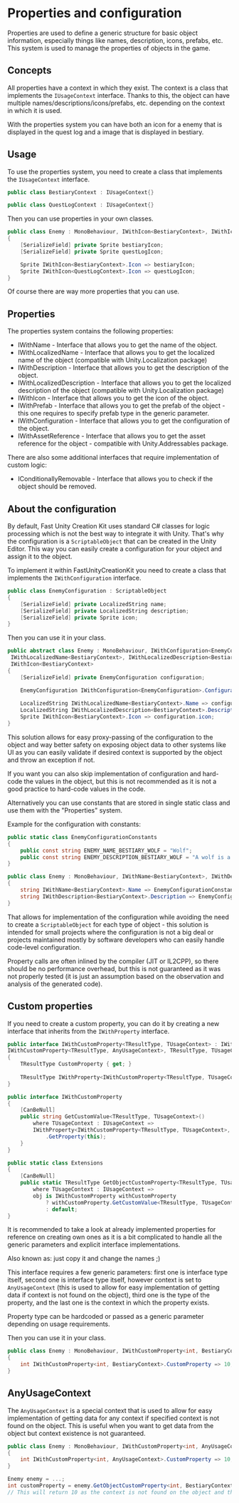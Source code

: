 # Properties and configuration

Properties are used to define a generic structure for basic object information, especially things like names,
description, icons, prefabs, etc. This system is used to manage the properties of objects in the game.

## Concepts
All properties have a context in which they exist. The context is a class that implements the `IUsageContext` interface.
Thanks to this, the object can have multiple names/descriptions/icons/prefabs, etc. depending on the context in which it is used.

<note>
With the properties system you can have both an icon for a enemy that is displayed in the quest log and a image
that is displayed in bestiary.
</note>

## Usage
To use the properties system, you need to create a class that implements the `IUsageContext` interface.

```C#
public class BestiaryContext : IUsageContext{}

public class QuestLogContext : IUsageContext{}
```

Then you can use properties in your own classes.
```C#
public class Enemy : MonoBehaviour, IWithIcon<BestiaryContext>, IWithIcon<QuestLogContext>
{
    [SerializeField] private Sprite bestiaryIcon;
    [SerializeField] private Sprite questLogIcon;

    Sprite IWithIcon<BestiaryContext>.Icon => bestiaryIcon;
    Sprite IWithIcon<QuestLogContext>.Icon => questLogIcon;
}
```

Of course there are way more properties that you can use.

## Properties
The properties system contains the following properties:
* IWithName - Interface that allows you to get the name of the object.
* IWithLocalizedName - Interface that allows you to get the localized name of the object (compatible with Unity.Localization package)
* IWithDescription - Interface that allows you to get the description of the object.
* IWithLocalizedDescription - Interface that allows you to get the localized description of the object (compatible with Unity.Localization package)
* IWithIcon - Interface that allows you to get the icon of the object.
* IWithPrefab - Interface that allows you to get the prefab of the object - this one requires to specify prefab type in the generic parameter.
* IWithConfiguration - Interface that allows you to get the configuration of the object.
* IWithAssetReference - Interface that allows you to get the asset reference for the object - compatible with Unity.Addressables package.

There are also some additional interfaces that require implementation of custom logic:
* IConditionallyRemovable - Interface that allows you to check if the object should be removed.

## About the configuration
By default, Fast Unity Creation Kit uses standard C# classes for logic processing which is not the best
way to integrate it with Unity. That's why the configuration is a `ScriptableObject` that can be created
in the Unity Editor. This way you can easily create a configuration for your object and assign it to the object.

To implement it within FastUnityCreationKit you need to create a class that implements the `IWithConfiguration` interface.
```C#
public class EnemyConfiguration : ScriptableObject
{
    [SerializeField] private LocalizedString name;
    [SerializeField] private LocalizedString description;
    [SerializeField] private Sprite icon;
}
```

Then you can use it in your class.
```C#
public abstract class Enemy : MonoBehaviour, IWithConfiguration<EnemyConfiguration>,
 IWithLocalizedName<BestiaryContext>, IWithLocalizedDescription<BestiaryContext>, 
 IWithIcon<BestiaryContext>
{
    [SerializeField] private EnemyConfiguration configuration;

    EnemyConfiguration IWithConfiguration<EnemyConfiguration>.Configuration => configuration;
    
    LocalizedString IWithLocalizedName<BestiaryContext>.Name => configuration.name;
    LocalizedString IWithLocalizedDescription<BestiaryContext>.Description => configuration.description;
    Sprite IWithIcon<BestiaryContext>.Icon => configuration.icon;
}
```

This solution allows for easy proxy-passing of the configuration to the object and way better
safety on exposing object data to other systems like UI as you can easily validate if desired
context is supported by the object and throw an exception if not.

<note>
If you want you can also skip implementation of configuration and hard-code the values in the object,
but this is not recommended as it is not a good practice to hard-code values in the code.

Alternatively you can use constants that are stored in single static class and use them with
the "Properties" system.
</note>

Example for the configuration with constants:
```C#
public static class EnemyConfigurationConstants
{
    public const string ENEMY_NAME_BESTIARY_WOLF = "Wolf";
    public const string ENEMY_DESCRIPTION_BESTIARY_WOLF = "A wolf is a large canine native to North America.";
}

public class Enemy : MonoBehaviour, IWithName<BestiaryContext>, IWithDescription<BestiaryContext>
{
    string IWithName<BestiaryContext>.Name => EnemyConfigurationConstants.ENEMY_NAME_BESTIARY_WOLF;
    string IWithDescription<BestiaryContext>.Description => EnemyConfigurationConstants.ENEMY_DESCRIPTION_BESTIARY_WOLF;
}
```

That allows for implementation of the configuration while avoiding the need to create a `ScriptableObject` for each 
type of object - this solution is intended for small projects where the configuration is not a big deal or
projects maintained mostly by software developers who can easily handle code-level configuration.

<note>
Property calls are often inlined by the compiler (JIT or IL2CPP), so there should be no performance overhead, but
this is not guaranteed as it was not properly tested (it is just an assumption based on
the observation and analysis of the generated code).
</note>

## Custom properties
If you need to create a custom property, you can do it by creating a new interface that inherits from the `IWithProperty` interface.

```C#
public interface IWithCustomProperty<TResultType, TUsageContext> : IWithProperty<IWithCustomProperty<TResultType, TUsageContext>, 
IWithCustomProperty<TResultType, AnyUsageContext>, TResultType, TUsageContext>
{
    TResultType CustomProperty { get; }
    
    TResultType IWithProperty<IWithCustomProperty<TResultType, TUsageContext>, IWithCustomProperty<TResultType, AnyUsageContext>, TResultType, TUsageContext>.Property => CustomProperty;
}

public interface IWithCustomProperty
{
    [CanBeNull]
    public string GetCustomValue<TResultType, TUsageContext>()
        where TUsageContext : IUsageContext =>
        IWithProperty<IWithCustomProperty<TResultType, TUsageContext>, IWithCustomProperty<TResultType, AnyUsageContext>, TResultType, TUsageContext>
            .GetProperty(this);
    }
}

public static class Extensions
{
    [CanBeNull]
    public static TResultType GetObjectCustomProperty<TResultType, TUsageContext>([NotNull] this object obj)
        where TUsageContext : IUsageContext =>
        obj is IWithCustomProperty withCustomProperty
            ? withCustomProperty.GetCustomValue<TResultType, TUsageContext>()
            : default;
}
```

<note>
It is recommended to take a look at already implemented properties for reference on creating own ones as it
is a bit complicated to handle all the generic parameters and explicit interface implementations.

Also known as: just copy it and change the names ;)
</note>

This interface requires a few generic parameters: first one is interface type itself,
second one is interface type itself, however context is set to `AnyUsageContext` (this is used to allow for
easy implementation of getting data if context is not found on the object), third one is the type of the property,
and the last one is the context in which the property exists.

<note>
Property type can be hardcoded or passed as a generic parameter depending on usage requirements.
</note>

Then you can use it in your class.
```C#
public class Enemy : MonoBehaviour, IWithCustomProperty<int, BestiaryContext>
{
    int IWithCustomProperty<int, BestiaryContext>.CustomProperty => 10;
}
```

## AnyUsageContext
The `AnyUsageContext` is a special context that is used to allow for easy implementation of getting data for
any context if specified context is not found on the object. This is useful when you want to get data from
the object but context existence is not guaranteed.

```C#
public class Enemy : MonoBehaviour, IWithCustomProperty<int, AnyUsageContext>
{
    int IWithCustomProperty<int, AnyUsageContext>.CustomProperty => 10;
}
```

```C#
Enemy enemy = ...;
int customProperty = enemy.GetObjectCustomProperty<int, BestiaryContext>(); 
// This will return 10 as the context is not found on the object and the `AnyUsageContext` is used.
```